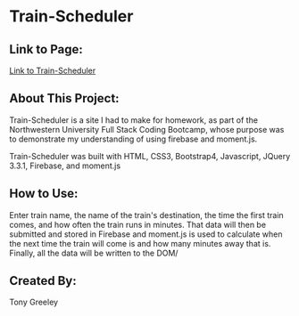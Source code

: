 # Train-Scheduler

## Link to Page:
[Link to Train-Scheduler](https://tonythetiger323.github.io/Train-Scheduler/)

## About This Project:
Train-Scheduler is a site I had to make for homework, as part of the Northwestern University Full Stack Coding Bootcamp, whose purpose was to demonstrate my understanding of using firebase and moment.js.

Train-Scheduler was built with HTML, CSS3, Bootstrap4, Javascript, JQuery 3.3.1, Firebase, and moment.js

## How to Use:
Enter train name, the name of the train's destination, the time the first train comes, and how often the train runs in minutes. That data will then be submitted and stored in Firebase and moment.js is used to calculate when the next time the train will come is and how many minutes away that is. Finally, all the data will be written to the DOM/

## Created By:
Tony Greeley
